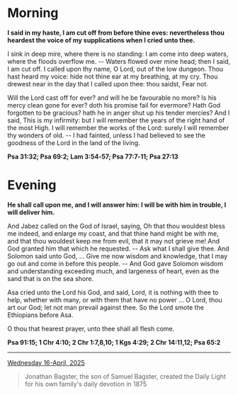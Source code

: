 # Morning

**I said in my haste, I am cut off from before thine eves: nevertheless thou heardest the voice of my supplications when I cried unto thee.**
 
I sink in deep mire, where there is no standing: I am come into deep waters, where the floods overflow me. -- Waters flowed over mine head; then I said, I am cut off. I called upon thy name, O Lord, out of the low dungeon. Thou hast heard my voice: hide not thine ear at my breathing, at my cry. Thou drewest near in the day that I called upon thee: thou saidst, Fear not.
 
Will the Lord cast off for ever? and will he be favourable no more? Is his mercy clean gone for ever? doth his promise fail for evermore? Hath God forgotten to be gracious? hath he in anger shut up his tender mercies? And I said, This is my infirmity: but I will remember the years of the right hand of the most High. I will remember the works of the Lord: surely I will remember thy wonders of old. -- I had fainted, unless I had believed to see the goodness of the Lord in the land of the living.  

**Psa 31:32; Psa 69:2; Lam 3:54‑57; Psa 77:7‑11; Psa 27:13**

# Evening

**He shall call upon me, and I will answer him: I will be with him in trouble, I will deliver him.**
 
And Jabez called on the God of Israel, saying, Oh that thou wouldest bless me indeed, and enlarge my coast, and that thine hand might be with me, and that thou wouldest keep me from evil, that it may not grieve me! And God granted him that which he requested. -- Ask what I shall give thee. And Solomon said unto God, ... Give me now wisdom and knowledge, that I may go out and come in before this people. -- And God gave Solomon wisdom and understanding exceeding much, and largeness of heart, even as the sand that is on the sea shore.
 
Asa cried unto the Lord his God, and said, Lord, it is nothing with thee to help, whether with many, or with them that have no power ... O Lord, thou art our God; let not man prevail against thee. So the Lord smote the Ethiopians before Asa.
 
O thou that hearest prayer, unto thee shall all flesh come.  

**Psa 91:15; 1 Chr 4:10; 2 Chr 1:7,8,10; 1 Kgs 4:29; 2 Chr 14:11,12; Psa 65:2**

---

[Wednesday 16-April, 2025](https://t.me/s/daily_light)

> Jonathan Bagster, the son of Samuel Bagster, created the Daily Light for his own family's daily devotion in 1875

